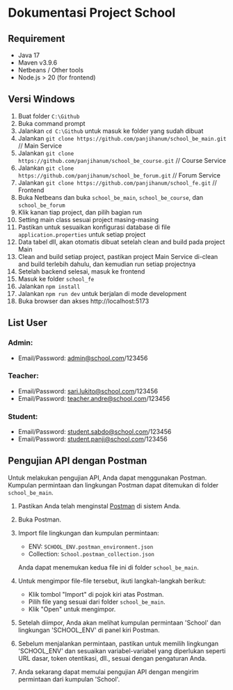# Dokumentasi Project School

## Requirement
- Java 17
- Maven v3.9.6
- Netbeans / Other tools
- Node.js > 20 (for frontend)

## Versi Windows
1. Buat folder `C:\Github`
2. Buka command prompt
3. Jalankan `cd C:\Github` untuk masuk ke folder yang sudah dibuat
4. Jalankan `git clone https://github.com/panjihanum/school_be_main.git` // Main Service
5. Jalankan `git clone https://github.com/panjihanum/school_be_course.git` // Course Service
6. Jalankan `git clone https://github.com/panjihanum/school_be_forum.git` // Forum Service
7. Jalankan `git clone https://github.com/panjihanum/school_fe.git` // Frontend
8. Buka Netbeans dan buka `school_be_main`, `school_be_course`, dan `school_be_forum` 
9. Klik kanan tiap project, dan pilih bagian run
10. Setting main class sesuai project masing-masing
11. Pastikan untuk sesuaikan konfigurasi database di file `application.properties` untuk setiap project
12. Data tabel dll, akan otomatis dibuat setelah clean and build pada project Main
13. Clean and build setiap project, pastikan project Main Service di-clean and build terlebih dahulu, dan kemudian run setiap projectnya
14. Setelah backend selesai, masuk ke frontend
15. Masuk ke folder `school_fe`
16. Jalankan `npm install`
17. Jalankan `npm run dev` untuk berjalan di mode development
18. Buka browser dan akses http://localhost:5173

## List User
### Admin:
- Email/Password: admin@school.com/123456
### Teacher:
- Email/Password: sari.lukito@school.com/123456
- Email/Password: teacher.andre@school.com/123456
### Student:
- Email/Password: student.sabdo@school.com/123456
- Email/Password: student.panji@school.com/123456


## Pengujian API dengan Postman

Untuk melakukan pengujian API, Anda dapat menggunakan Postman. Kumpulan permintaan dan lingkungan Postman dapat ditemukan di folder `school_be_main`.

1. Pastikan Anda telah menginstal [Postman](https://www.postman.com/downloads/) di sistem Anda.

2. Buka Postman.

3. Import file lingkungan dan kumpulan permintaan:
    - ENV: `SCHOOL_ENV.postman_environment.json`
    - Collection: `School.postman_collection.json`
    
    Anda dapat menemukan kedua file ini di folder `school_be_main`.

4. Untuk mengimpor file-file tersebut, ikuti langkah-langkah berikut:
    - Klik tombol "Import" di pojok kiri atas Postman.
    - Pilih file yang sesuai dari folder `school_be_main`.
    - Klik "Open" untuk mengimpor.

5. Setelah diimpor, Anda akan melihat kumpulan permintaan 'School' dan lingkungan 'SCHOOL_ENV' di panel kiri Postman.

6. Sebelum menjalankan permintaan, pastikan untuk memilih lingkungan 'SCHOOL_ENV' dan sesuaikan variabel-variabel yang diperlukan seperti URL dasar, token otentikasi, dll., sesuai dengan pengaturan Anda.

7. Anda sekarang dapat memulai pengujian API dengan mengirim permintaan dari kumpulan 'School'.

